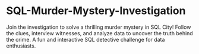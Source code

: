 # SQL-Murder-Mystery-Investigation
Join the investigation to solve a thrilling murder mystery in SQL City! Follow the clues, interview witnesses, and analyze data to uncover the truth behind the crime. A fun and interactive SQL detective challenge for data enthusiasts.
